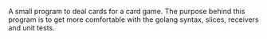 A small program to deal cards for a card game. 
The purpose behind this program is to get more comfortable with the golang syntax, slices, receivers and unit tests.
